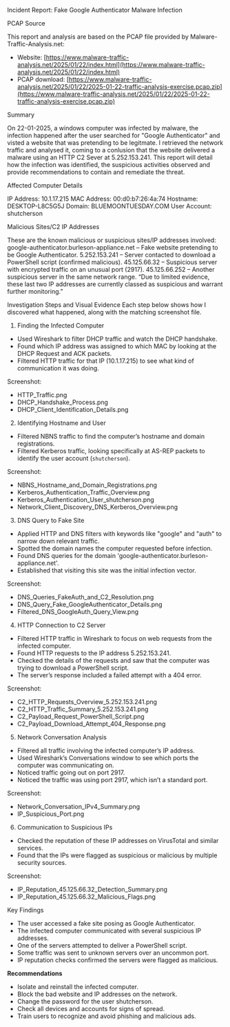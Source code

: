 Incident Report: Fake Google Authenticator Malware Infection

PCAP Source

This report and analysis are based on the PCAP file provided by Malware-Traffic-Analysis.net:

- Website: [https://www.malware-traffic-analysis.net/2025/01/22/index.html](https://www.malware-traffic-analysis.net/2025/01/22/index.html)
- PCAP download: [https://www.malware-traffic-analysis.net/2025/01/22/2025-01-22-traffic-analysis-exercise.pcap.zip](https://www.malware-traffic-analysis.net/2025/01/22/2025-01-22-traffic-analysis-exercise.pcap.zip)

Summary

On 22-01-2025, a windows computer was infected by malware, the infection happened after the user searched for "Google Authenticator" and visted a website that was pretending to be legitmate. I retrieved the network traffic and analysed it, coming to a conlusion that the website delivered a malware using an HTTP C2 Sever at 5.252.153.241. This report will detail how the infection was identified, the suspicious activities observed and provide recommendations to contain and remediate the threat. 


Affected Computer Details

IP Address: 10.1.17.215
MAC Address: 00:d0:b7:26:4a:74
Hostname: DESKTOP-L8C5G5J
Domain: BLUEMOONTUESDAY.COM
User Account: shutcherson

Malicious Sites/C2 IP Addresses

These are the known malicious or suspicious sites/IP addresses involved:
google-authenticator.burleson-appliance.net – Fake website pretending to be Google Authenticator.
5.252.153.241 – Server contacted to download a PowerShell script (confirmed malicious).
45.125.66.32 – Suspicious server with encrypted traffic on an unusual port (2917).
45.125.66.252 – Another suspicious server in the same network range.
“Due to limited evidence, these last two IP addresses are currently classed as suspicious and warrant further monitoring.”


Investigation Steps and Visual Evidence
Each step below shows how I discovered what happened, along with the matching screenshot file.

1. Finding the Infected Computer
- Used Wireshark to filter DHCP traffic and watch the DHCP handshake.
- Found which IP address was assigned to which MAC by looking at the DHCP Request and ACK packets.
- Filtered HTTP traffic for that IP (10.1.17.215) to see what kind of communication it was doing.

Screenshot: 
- HTTP_Traffic.png
- DHCP_Handshake_Process.png
- DHCP_Client_Identification_Details.png

2. Identifying Hostname and User
- Filtered NBNS traffic to find the computer’s hostname and domain registrations.  
- Filtered Kerberos traffic, looking specifically at AS-REP packets to identify the user account (`shutcherson`). 

Screenshot: 
- NBNS_Hostname_and_Domain_Registrations.png
- Kerberos_Authentication_Traffic_Overview.png
- Kerberos_Authentication_User_shutcherson.png
- Network_Client_Discovery_DNS_Kerberos_Overview.png

3. DNS Query to Fake Site
- Applied HTTP and DNS filters with keywords like "google" and "auth" to narrow down relevant traffic.
- Spotted the domain names the computer requested before infection.
- Found DNS queries for the domain 'google-authenticator.burleson-appliance.net'.
- Established that visiting this site was the initial infection vector.

Screenshot: 
- DNS_Queries_FakeAuth_and_C2_Resolution.png
- DNS_Query_Fake_GoogleAuthenticator_Details.png
- Filtered_DNS_GoogleAuth_Query_View.png

4. HTTP Connection to C2 Server
- Filtered HTTP traffic in Wireshark to focus on web requests from the infected computer.  
- Found HTTP requests to the IP address 5.252.153.241.  
- Checked the details of the requests and saw that the computer was trying to download a PowerShell script.  
- The server’s response included a failed attempt with a 404 error.

Screenshot: 
- C2_HTTP_Requests_Overview_5.252.153.241.png
- C2_HTTP_Traffic_Summary_5.252.153.241.png
- C2_Payload_Request_PowerShell_Script.png
- C2_Payload_Download_Attempt_404_Response.png

5. Network Conversation Analysis
- Filtered all traffic involving the infected computer’s IP address.
- Used Wireshark’s Conversations window to see which ports the computer was communicating on.
- Noticed traffic going out on port 2917.
- Noticed the traffic was using port 2917, which isn’t a standard port.
  
Screenshot: 
- Network_Conversation_IPv4_Summary.png
- IP_Suspicious_Port.png

6. Communication to Suspicious IPs
- Checked the reputation of these IP addresses on VirusTotal and similar services.
- Found that the IPs were flagged as suspicious or malicious by multiple security sources.

Screenshot:
- IP_Reputation_45.125.66.32_Detection_Summary.png
- IP_Reputation_45.125.66.32_Malicious_Flags.png

Key Findings

- The user accessed a fake site posing as Google Authenticator.
- The infected computer communicated with several suspicious IP addresses.
- One of the servers attempted to deliver a PowerShell script.
- Some traffic was sent to unknown servers over an uncommon port.
- IP reputation checks confirmed the servers were flagged as malicious.


**Recommendations**

- Isolate and reinstall the infected computer.
- Block the bad website and IP addresses on the network.
- Change the password for the user shutcherson.
- Check all devices and accounts for signs of spread.
- Train users to recognize and avoid phishing and malicious ads.


